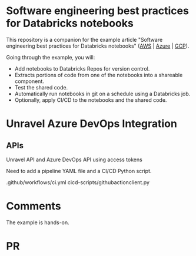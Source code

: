 # Software engineering best practices for Databricks notebooks

This repository is a companion for the example article "Software engineering best practices for Databricks notebooks" ([AWS](https://docs.databricks.com/notebooks/best-practices.html) | [Azure](https://docs.microsoft.com/azure/databricks/notebooks/best-practices) | [GCP](https://docs.gcp.databricks.com/notebooks/best-practices.html)).

Going through the example, you will:

* Add notebooks to Databricks Repos for version control.
* Extracts portions of code from one of the notebooks into a shareable component.
* Test the shared code.
* Automatically run notebooks in git on a schedule using a Databricks job.
* Optionally, apply CI/CD to the notebooks and the shared code.


# Unravel Azure DevOps Integration

## APIs
Unravel API and Azure DevOps API using access tokens


Need to add a pipeline YAML file and a CI/CD Python script.

.github/workflows/ci.yml
cicd-scripts/githubactionclient.py 


# Comments
The example is hands-on. 


# PR